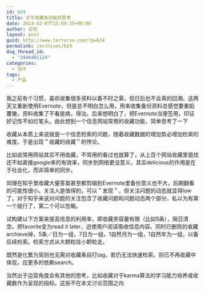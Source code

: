 ```yaml
---
id: 624
title: 关于收藏夹功能的思考
date: 2014-02-07T15:04:19+00:00
author: 愆伏
layout: post
guid: http://www.tortorse.com/?p=624
permalink: /archives/624
dsq_thread_id:
  - "3444401124"
categories:
  - 设计
tags:
  - 产品
---
```

我之前有个习惯，喜欢收集很多资料以备不时之需，但日后也不会真的回溯。这两天又重新使用Evernote，但是总不明白怎么用，用来收集备份资料总感觉要重蹈覆辙，资料收集了不看是病，得治。后来想明白了，把Evernote当便签用，印证好记性不如烂笔头。由此想到一个信息网站常用的收藏功能，简单思考了一下<!--more-->


  
收藏从本质上来说就是一个信息检索的问题，随着收藏数据的增加势必增加检索的难度。于是出现＂收藏的收藏＂的悖论。
  
比如说常用网站其实不用收藏，不常用的看过也就算了，从上百个网站收藏里面找还不如直接google来的有效率，同步到网络更没意义。其实delicious的作用是在于社会化，而非简单的同步。
  
同理在知乎里收藏大量答案甚至都剪辑到Evernote里备份意义也不大，后期翻看的可能性很小。关注人是值得的，可以＂发现＂，但关注问题的动态就显得low了。对于知乎来说对问题的关注包含了收藏问题和问题动态两个部分，私以为有第一个就行了，第二个可以忽略。
  
试构建以下方案来提高信息的利用率，即收藏夹容量有限（比如5条），隔日清空。把favorite变为read it later，迫使用户阅读吸收信息内容。同时已删除的收藏archieve掉，5条／日为一组，7日为一组，1自然月为一组，1自然年为一组，以备后续检索。检索方式从大颗粒往小颗粒走。
  
既然是化繁为简则也无需对收藏条目打tag，若仍无法快速检索，则已不再收藏中体现，应更多的依赖search。
  
当然出于运营角度会有其他的思考，比如收藏对于karma算法的学习能力培养或收藏数作为呈现的指标。这些不在本文讨论范围之内